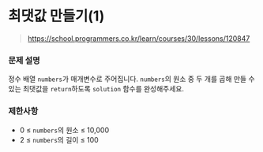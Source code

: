 # 최댓값 만들기(1)

> https://school.programmers.co.kr/learn/courses/30/lessons/120847

### 문제 설명

정수 배열 `numbers`가 매개변수로 주어집니다. `numbers`의 원소 중 두 개를 곱해 만들 수 있는 최댓값을 `return`하도록 `solution` 함수를 완성해주세요.

### 제한사항

- 0 ≤ `numbers`의 원소 ≤ 10,000
- 2 ≤ `numbers`의 길이 ≤ 100
